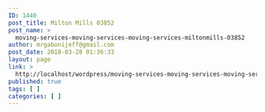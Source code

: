 ```yaml
---
ID: 1440
post_title: Milton Mills 03852
post_name: >
  moving-services-moving-services-moving-services-miltonmills-03852
author: mrgabonijeff@gmail.com
post_date: 2018-03-28 01:36:33
layout: page
link: >
  http://localhost/wordpress/moving-services-moving-services-moving-services-miltonmills-03852/
published: true
tags: [ ]
categories: [ ]
---
```

